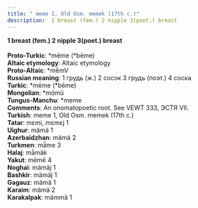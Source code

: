```yaml
---
title: " meme 1, Old Osm. memek (17th c.)"
description:  1 breast (fem.) 2 nipple 3(poet.) breast
---
```

<p data-pagefind-weight="0.5">
<strong> 1 breast (fem.) 2 nipple 3(poet.) breast</strong><br><br>
<strong>Proto-Turkic</strong>:  *mēme (*bēme)<br>
<strong>Altaic etymology</strong>:  Altaic etymology<br>
<strong> Proto-Altaic</strong>:  *mḗmV<br>
<strong>Russian meaning</strong>:  1 грудь (ж.) 2 сосок 3 грудь (поэт.) 4 соска<br>
<strong>Turkic</strong>:  *mēme (*bēme)<br>
<strong>Mongolian</strong>:  *mömü<br>
<strong>Tungus-Manchu</strong>:  *meme<br>
<strong>Comments</strong>:  An onomatopoetic root. See VEWT 333, ЭСТЯ VII.<br>
<strong>Turkish</strong>:  meme 1, Old Osm. memek (17th c.)<br>
<strong>Tatar</strong>:  mɛmi, mɛmɛj 1<br>
<strong>Uighur</strong>:  mämä 1<br>
<strong>Azerbaidzhan</strong>:  mämä 2<br>
<strong>Turkmen</strong>:  mǟme 3<br>
<strong>Halaj</strong>:  mǟmäk<br>
<strong>Yakut</strong>:  mēmē 4<br>
<strong>Noghai</strong>:  mämäj 1<br>
<strong>Bashkir</strong>:  mämäj 1<br>
<strong>Gagauz</strong>:  mämä 1<br>
<strong>Karaim</strong>:  mämä 2<br>
<strong>Karakalpak</strong>:  mämmä 1<br>

</p>
